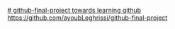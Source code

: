 [# github-final-project
towards learning github
](https://github.com/ayoubLeghrissi/github-final-project)https://github.com/ayoubLeghrissi/github-final-project
